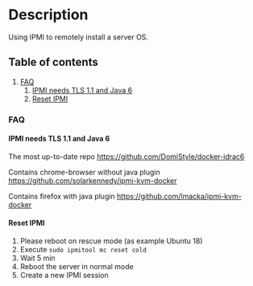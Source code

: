 # Description

Using IPMI to remotely install a server OS.

## Table of contents

1. [FAQ](#faq)
    1. [IPMI needs TLS 1.1 and Java 6](#ipmi-needs-tls-11-and-java-6)
    2. [Reset IPMI](#reset-IPMI)

### FAQ

#### IPMI needs TLS 1.1 and Java 6

The most up-to-date repo
https://github.com/DomiStyle/docker-idrac6

Contains chrome-browser without java plugin
https://github.com/solarkennedy/ipmi-kvm-docker

Contains firefox with java plugin
https://github.com/lmacka/ipmi-kvm-docker

#### Reset IPMI

1. Please reboot on rescue mode (as example Ubuntu 18)
2. Execute `sudo ipmitool mc reset cold`
3. Wait 5 min
4. Reboot the server in normal mode
5. Create a new IPMI session
